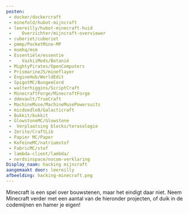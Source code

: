 ```yaml
---
posten:
 - docker/dockercraft
 - minefold/hubot-mijncraft
 - leereilly/hubot-minecraft-huid
 -    Overzichter/mijncraft-overviewer  
 - cuberiet/cuberiet
 - pmmp/PocketMine-MP
 - msmhq/msm
 - Essentiële/essentie
 -    VazkiiMods/Botanië  
 - MightyPirates/OpenComputers
 - PrismarineJS/mineflayer
 - EngineHub/WorldEdit
 - SpigotMC/BungeeCord
 - walterhiggins/ScriptCraft
 - MinecraftForge/MinecraftForge
 - ddevault/TrueCraft
 - MachineMuse/MachineMusePowersuits
 - micdoodle8/Galacticraft
 - Bukkit/bukkit
 - GlowstoneMC/Glowstone
 -  Verplaatsing blocks/terasologie
 - Zerite/CraftLib
 - Papier MC/Paper
 - KofeïneMC/natriumstof
 - FabricMC/stof
 - lambda-client/lambda/
 - nerdsinspace/nocom-verklaring
Display_naam: hacking mijncraft
aangemaakt door: leereilly
afbeelding: hacking-minecraft.png
---
```

Minecraft is een spel over bouwstenen, maar het eindigt daar niet. Neem Minecraft verder met een aantal van de hieronder projecten, of duik in de codemijnen en hamer je eigen!
